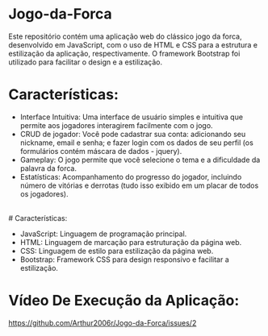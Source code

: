 # Jogo-da-Forca

Este repositório contém uma aplicação web do clássico jogo da forca, desenvolvido em JavaScript, com o uso de HTML e CSS para a estrutura e estilização da aplicação, respectivamente. O framework Bootstrap foi utilizado para facilitar o design e a estilização.
<br>
# Características:

- Interface Intuitiva: Uma interface de usuário simples e intuitiva que permite aos jogadores interagirem facilmente com o jogo.
- CRUD de jogador: Você pode cadastrar sua conta: adicionando seu nickname, email e senha; e fazer login com os dados de seu perfil (os formulários contém máscara de dados - jquery).
- Gameplay: O jogo permite que você selecione o tema e a dificuldade da palavra da forca.
- Estatísticas: Acompanhamento do progresso do jogador, incluindo número de vitórias e derrotas (tudo isso exibido em um placar de todos os jogadores).
<br>
# Características:

- JavaScript: Linguagem de programação principal.
- HTML: Linguagem de marcação para estruturação da página web.
- CSS: Linguagem de estilo para estilização da página web.
- Bootstrap: Framework CSS para design responsivo e facilitar a estilização.

# Vídeo De Execução da Aplicação:
https://github.com/Arthur2006r/Jogo-da-Forca/issues/2
